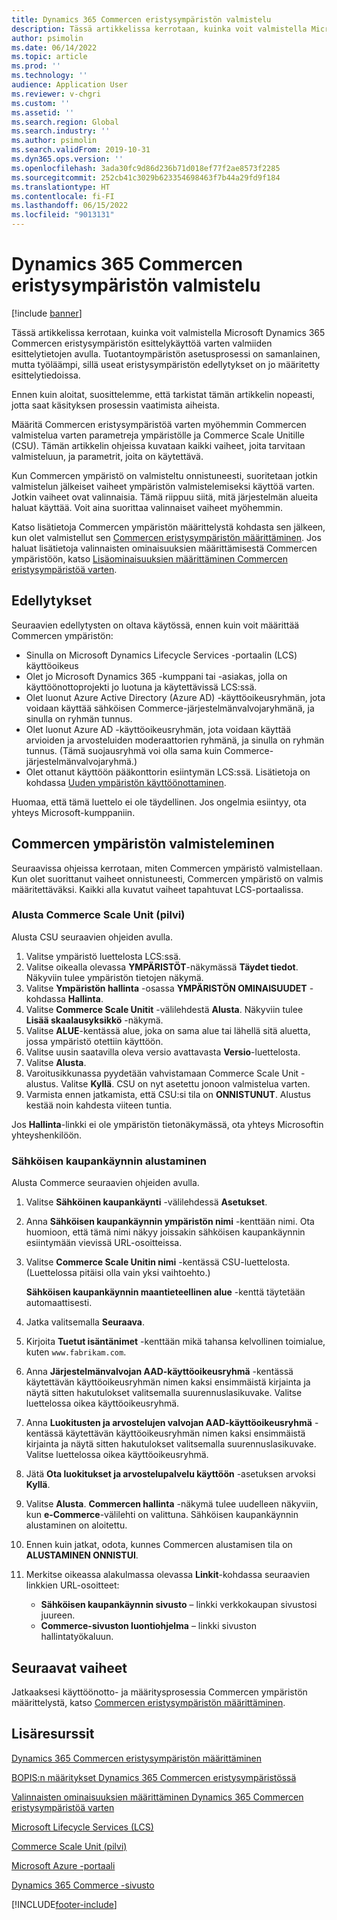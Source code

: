 ```yaml
---
title: Dynamics 365 Commercen eristysympäristön valmistelu
description: Tässä artikkelissa kerrotaan, kuinka voit valmistella Microsoft Dynamics 365 Commercen eristysympäristön esittely- tai eristyskäyttöä varten valmiiden esittelytietojen avulla.
author: psimolin
ms.date: 06/14/2022
ms.topic: article
ms.prod: ''
ms.technology: ''
audience: Application User
ms.reviewer: v-chgri
ms.custom: ''
ms.assetid: ''
ms.search.region: Global
ms.search.industry: ''
ms.author: psimolin
ms.search.validFrom: 2019-10-31
ms.dyn365.ops.version: ''
ms.openlocfilehash: 3ada30fc9d86d236b71d018ef77f2ae8573f2285
ms.sourcegitcommit: 252cb41c3029b623354698463f7b44a29fd9f184
ms.translationtype: HT
ms.contentlocale: fi-FI
ms.lasthandoff: 06/15/2022
ms.locfileid: "9013131"
---
```

# <a name="provision-a-dynamics-365-commerce-sandbox-environment"></a>Dynamics 365 Commercen eristysympäristön valmistelu

[!include [banner](includes/banner.md)]

Tässä artikkelissa kerrotaan, kuinka voit valmistella Microsoft Dynamics 365 Commercen eristysympäristön esittelykäyttöä varten valmiiden esittelytietojen avulla. Tuotantoympäristön asetusprosessi on samanlainen, mutta työläämpi, sillä useat eristysympäristön edellytykset on jo määritetty esittelytiedoissa.

Ennen kuin aloitat, suosittelemme, että tarkistat tämän artikkelin nopeasti, jotta saat käsityksen prosessin vaatimista aiheista.

Määritä Commercen eristysympäristöä varten myöhemmin Commercen valmistelua varten parametreja ympäristölle ja Commerce Scale Unitille (CSU). Tämän artikkelin ohjeissa kuvataan kaikki vaiheet, joita tarvitaan valmisteluun, ja parametrit, joita on käytettävä.

Kun Commercen ympäristö on valmisteltu onnistuneesti, suoritetaan jotkin valmistelun jälkeiset vaiheet ympäristön valmistelemiseksi käyttöä varten. Jotkin vaiheet ovat valinnaisia. Tämä riippuu siitä, mitä järjestelmän alueita haluat käyttää. Voit aina suorittaa valinnaiset vaiheet myöhemmin.

Katso lisätietoja Commercen ympäristön määrittelystä kohdasta sen jälkeen, kun olet valmistellut sen [Commercen eristysympäristön määrittäminen](cpe-post-provisioning.md). Jos haluat lisätietoja valinnaisten ominaisuuksien määrittämisestä Commercen ympäristöön, katso [Lisäominaisuuksien määrittäminen Commercen eristysympäristöä varten](cpe-optional-features.md).

## <a name="prerequisites"></a>Edellytykset

Seuraavien edellytysten on oltava käytössä, ennen kuin voit määrittää Commercen ympäristön:

- Sinulla on Microsoft Dynamics Lifecycle Services -portaalin (LCS) käyttöoikeus
- Olet jo Microsoft Dynamics 365 -kumppani tai -asiakas, jolla on käyttöönottoprojekti jo luotuna ja käytettävissä LCS:ssä.  
- Olet luonut Azure Active Directory (Azure AD) -käyttöoikeusryhmän, jota voidaan käyttää sähköisen Commerce-järjestelmänvalvojaryhmänä, ja sinulla on ryhmän tunnus.
- Olet luonut Azure AD -käyttöoikeusryhmän, jota voidaan käyttää arvioiden ja arvosteluiden moderaattorien ryhmänä, ja sinulla on ryhmän tunnus. (Tämä suojausryhmä voi olla sama kuin Commerce-järjestelmänvalvojaryhmä.)
- Olet ottanut käyttöön pääkonttorin esiintymän LCS:ssä. Lisätietoja on kohdassa [Uuden ympäristön käyttöönottaminen](/dynamics365/fin-ops-core/dev-itpro/deployment/deployenvironment-newinfrastructure).

Huomaa, että tämä luettelo ei ole täydellinen. Jos ongelmia esiintyy, ota yhteys Microsoft-kumppaniin.

## <a name="provision-your-commerce-environment"></a>Commercen ympäristön valmisteleminen

Seuraavissa ohjeissa kerrotaan, miten Commercen ympäristö valmistellaan. Kun olet suorittanut vaiheet onnistuneesti, Commercen ympäristö on valmis määritettäväksi. Kaikki alla kuvatut vaiheet tapahtuvat LCS-portaalissa.

### <a name="initialize-the-commerce-scale-unit-cloud"></a>Alusta Commerce Scale Unit (pilvi)

Alusta CSU seuraavien ohjeiden avulla.

1. Valitse ympäristö luettelosta LCS:ssä.
1. Valitse oikealla olevassa **YMPÄRISTÖT**-näkymässä **Täydet tiedot**. Näkyviin tulee ympäristön tietojen näkymä.
1. Valitse **Ympäristön hallinta** -osassa **YMPÄRISTÖN OMINAISUUDET** -kohdassa **Hallinta**.
1. Valitse **Commerce Scale Unitit** -välilehdestä **Alusta**. Näkyviin tulee **Lisää skaalausyksikkö** -näkymä.
1. Valitse **ALUE**-kentässä alue, joka on sama alue tai lähellä sitä aluetta, jossa ympäristö otettiin käyttöön.
1. Valitse uusin saatavilla oleva versio avattavasta **Versio**-luettelosta.
1. Valitse **Alusta**.
1. Varoitusikkunassa pyydetään vahvistamaan Commerce Scale Unit -alustus. Valitse **Kyllä**. CSU on nyt asetettu jonoon valmistelua varten.
1. Varmista ennen jatkamista, että CSU:si tila on **ONNISTUNUT**. Alustus kestää noin kahdesta viiteen tuntia.

Jos **Hallinta**-linkki ei ole ympäristön tietonäkymässä, ota yhteys Microsoftin yhteyshenkilöön.

### <a name="initialize-e-commerce"></a>Sähköisen kaupankäynnin alustaminen

Alusta Commerce seuraavien ohjeiden avulla.

1. Valitse **Sähköinen kaupankäynti** -välilehdessä **Asetukset**.
1. Anna **Sähköisen kaupankäynnin ympäristön nimi** -kenttään nimi. Ota huomioon, että tämä nimi näkyy joissakin sähköisen kaupankäynnin esiintymään vievissä URL-osoitteissa.
1. Valitse **Commerce Scale Unitin nimi** -kentässä CSU-luettelosta. (Luettelossa pitäisi olla vain yksi vaihtoehto.)

    **Sähköisen kaupankäynnin maantieteellinen alue** -kenttä täytetään automaattisesti.

1. Jatka valitsemalla **Seuraava**.
1. Kirjoita **Tuetut isäntänimet** -kenttään mikä tahansa kelvollinen toimialue, kuten `www.fabrikam.com`.
1. Anna **Järjestelmänvalvojan AAD-käyttöoikeusryhmä** -kentässä käytettävän käyttöoikeusryhmän nimen kaksi ensimmäistä kirjainta ja näytä sitten hakutulokset valitsemalla suurennuslasikuvake. Valitse luettelossa oikea käyttöoikeusryhmä.
1.  Anna **Luokitusten ja arvostelujen valvojan AAD-käyttöoikeusryhmä** -kentässä käytettävän käyttöoikeusryhmän nimen kaksi ensimmäistä kirjainta ja näytä sitten hakutulokset valitsemalla suurennuslasikuvake. Valitse luettelossa oikea käyttöoikeusryhmä.
1. Jätä **Ota luokitukset ja arvostelupalvelu käyttöön** -asetuksen arvoksi **Kyllä**.
1. Valitse **Alusta**. **Commercen hallinta** -näkymä tulee uudelleen näkyviin, kun **e-Commerce**-välilehti on valittuna. Sähköisen kaupankäynnin alustaminen on aloitettu.
1. Ennen kuin jatkat, odota, kunnes Commercen alustamisen tila on **ALUSTAMINEN ONNISTUI**.
1. Merkitse oikeassa alakulmassa olevassa **Linkit**-kohdassa seuraavien linkkien URL-osoitteet:

    * **Sähköisen kaupankäynnin sivusto** – linkki verkkokaupan sivustosi juureen.
    * **Commerce-sivuston luontiohjelma** – linkki sivuston hallintatyökaluun.

## <a name="next-steps"></a>Seuraavat vaiheet

Jatkaaksesi käyttöönotto- ja määritysprosessia Commercen ympäristön määrittelystä, katso [Commercen eristysympäristön määrittäminen](cpe-post-provisioning.md).

## <a name="additional-resources"></a>Lisäresurssit

[Dynamics 365 Commercen eristysympäristön määrittäminen](cpe-post-provisioning.md)

[BOPIS:n määritykset Dynamics 365 Commercen eristysympäristössä](cpe-bopis.md)

[Valinnaisten ominaisuuksien määrittäminen Dynamics 365 Commercen eristysympäristöä varten](cpe-optional-features.md)

[Microsoft Lifecycle Services (LCS)](/dynamics365/unified-operations/dev-itpro/lifecycle-services/lcs-user-guide)

[Commerce Scale Unit (pilvi)](/business-applications-release-notes/october18/dynamics365-retail/retail-cloud-scale-unit)

[Microsoft Azure -portaali](https://azure.microsoft.com/features/azure-portal)

[Dynamics 365 Commerce -sivusto](https://aka.ms/Dynamics365CommerceWebsite)


[!INCLUDE[footer-include](../includes/footer-banner.md)]
